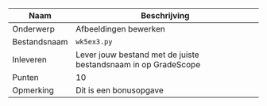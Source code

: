 | Naam         | Beschrijving                                                   |
|--------------|----------------------------------------------------------------|
| Onderwerp    | Afbeeldingen bewerken                                          |
| Bestandsnaam | `wk5ex3.py`                                                    |
| Inleveren    | Lever jouw bestand met de juiste bestandsnaam in op GradeScope |
| Punten       | 10                                                             |
| Opmerking    | Dit is een bonusopgave                                         |
